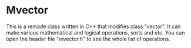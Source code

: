 # Mvector
This is a remade class written in C++ that  modifies class "vector".
It can make various mathematical and logical operations, sorts and etc.
You can open the header file "mvector.h" to see the whole list of operations.
